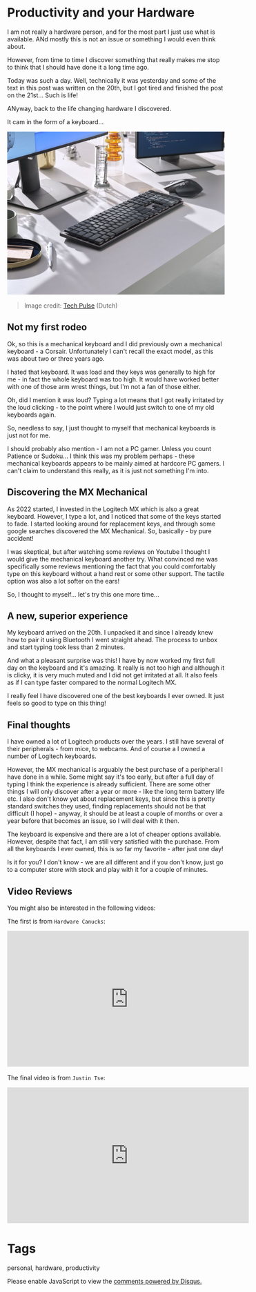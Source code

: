 # Productivity and your Hardware

I am not really a hardware person, and for the most part I just use what is available. ANd mostly this is not an issue or something I would even think about.

However, from time to time I discover something that really makes me stop to think that I should have done it a long time ago. 

Today was such a day. Well, technically it was yesterday and some of the text in this post was written on the 20th, but I got tired and finished the post on the 21st... Such is life!

ANyway, back to the life changing hardware I discovered.

It cam in the form of a keyboard...

![keyboard](../../images/blog_2022_09_21/keyboard.jpg)

> Image credit: [Tech Pulse](https://techpulse.be/review/340417/logitech-mx-master-3s-muis-mx-mechanical-toetsenbord-test-productiviteit/) (Dutch)

## Not my first rodeo

Ok, so this is a mechanical keyboard and I did previously own a mechanical keyboard - a Corsair. Unfortunately I can't recall the exact model, as this was about two or three years ago.

I hated that keyboard. It was load and they keys was generally to high for me - in fact the whole keyboard was too high. It would have worked better with one of those arm wrest things, but I'm not a fan of those either. 

Oh, did I mention it was loud? Typing a lot means that I got really irritated by the loud clicking - to the point where I would just switch to one of my old keyboards again. 

So, needless to say, I just thought to myself that mechanical keyboards is just not for me.

I should probably also mention - I am not a PC gamer. Unless you count Patience or Sudoku... I think this was my problem perhaps - these mechanical keyboards appears to be mainly aimed at hardcore PC gamers. I can't claim to understand this really, as it is just not something I'm into.

## Discovering the MX Mechanical

As 2022 started, I invested in the Logitech MX which is also a great keyboard. However, I type a lot, and I noticed that some of the keys started to fade. I started looking around for replacement keys, and through some google searches discovered the MX Mechanical. So, basically - by pure accident!

I was skeptical, but after watching some reviews on Youtube I thought I would give the mechanical keyboard another try. What convinced me was specifically some reviews mentioning the fact that you could comfortably type on this keyboard without a hand rest or some other support. The tactile option was also a lot softer on the ears!

So, I thought to myself... let's try this one more time...

## A new, superior experience

My keyboard arrived on the 20th. I unpacked it and since I already knew how to pair it using Bluetooth I went straight ahead. The process to unbox and start typing took less than 2 minutes.

And what a pleasant surprise was this! I have by now worked my first full day on the keyboard and it's amazing. It really is not too high and although it is clicky, it is very much muted and I did not get irritated at all. It also feels as if I can type faster compared to the normal Logitech MX.

I really feel I have discovered one of the best keyboards I ever owned. It just feels so good to type on this thing!

## Final thoughts

I have owned a lot of Logitech products over the years. I still have several of their peripherals - from mice, to webcams. And of course a I owned a number of Logitech keyboards.

However, the MX mechanical is arguably the best purchase of a peripheral I have done in a while. Some might say it's too early, but after a full day of typing I think the experience is already sufficient. There are some other things I will only discover after a year or more - like the long term battery life etc. I also don't know yet about replacement keys, but since this is pretty standard switches they used, finding replacements should not be that difficult (I hope) - anyway, it should be at least a couple of months or over a year before that becomes an issue, so I will deal with it then.

The keyboard is expensive and there are a lot of cheaper options available. However, despite that fact, I am still very satisfied with the purchase. From all the keyboards I ever owned, this is so far my favorite - after just one day!

Is it for you? I don't know - we are all different and if you don't know, just go to a computer store with stock and play with it for a couple of minutes.

## Video Reviews

You might also be interested in the following videos:

The first is from `Hardware Canucks`:

<iframe width="560" height="315" src="https://www.youtube.com/embed/YpHt2s_2csY" title="YouTube video player" frameborder="0" allow="accelerometer; autoplay; clipboard-write; encrypted-media; gyroscope; picture-in-picture" allowfullscreen></iframe>

The final video is from `Justin Tse`:

<iframe width="560" height="315" src="https://www.youtube.com/embed/KKuhZfMIJ4w" title="YouTube video player" frameborder="0" allow="accelerometer; autoplay; clipboard-write; encrypted-media; gyroscope; picture-in-picture" allowfullscreen></iframe>

# Tags

personal, hardware, productivity

<div id="disqus_thread"></div>
<script>
    /**
    *  RECOMMENDED CONFIGURATION VARIABLES: EDIT AND UNCOMMENT THE SECTION BELOW TO INSERT DYNAMIC VALUES FROM YOUR PLATFORM OR CMS.
    *  LEARN WHY DEFINING THESE VARIABLES IS IMPORTANT: https://disqus.com/admin/universalcode/#configuration-variables    */
    /*
    var disqus_config = function () {
    this.page.url = PAGE_URL;  // Replace PAGE_URL with your page's canonical URL variable
    this.page.identifier = PAGE_IDENTIFIER; // Replace PAGE_IDENTIFIER with your page's unique identifier variable
    };
    */
    (function() { // DON'T EDIT BELOW THIS LINE
    var d = document, s = d.createElement('script');
    s.src = 'https://nicc777.disqus.com/embed.js';
    s.setAttribute('data-timestamp', +new Date());
    (d.head || d.body).appendChild(s);
    })();
</script>
<noscript>Please enable JavaScript to view the <a href="https://disqus.com/?ref_noscript">comments powered by Disqus.</a></noscript>